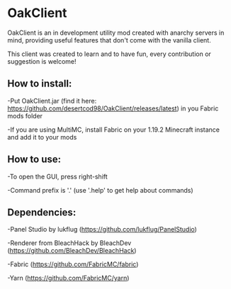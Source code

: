 # OakClient
OakClient is an in development utility mod created with anarchy servers in mind, providing useful features that don't come with the vanilla client.

This client was created to learn and to have fun, every contribution or suggestion is welcome!

## How to install: 
-Put OakClient.jar (find it here: https://github.com/desertcod98/OakClient/releases/latest) in you Fabric mods folder

-If you are using MultiMC, install Fabric on your 1.19.2 Minecraft instance and add it to your mods


## How to use:

-To open the GUI, press right-shift

-Command prefix is '.' (use '.help' to get help about commands)


## Dependencies: 

-Panel Studio by lukflug (https://github.com/lukflug/PanelStudio)

-Renderer from BleachHack by BleachDev (https://github.com/BleachDev/BleachHack)

-Fabric (https://github.com/FabricMC/fabric)

-Yarn (https://github.com/FabricMC/yarn)

